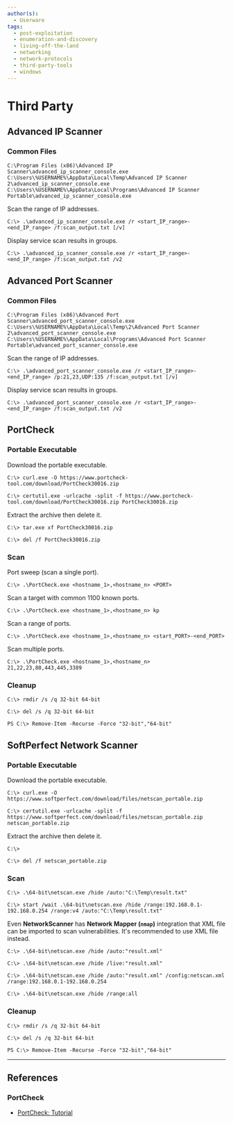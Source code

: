 ```yaml
---
author(s):
  - Userware
tags:
  - post-exploitation
  - enumeration-and-discovery
  - living-off-the-land
  - networking
  - network-protocols
  - third-party-tools
  - windows
---
```

# Third Party

## Advanced IP Scanner

### Common Files

```
C:\Program Files (x86)\Advanced IP Scanner\advanced_ip_scanner_console.exe
C:\Users\%USERNAME%\AppData\Local\Temp\Advanced IP Scanner 2\advanced_ip_scanner_console.exe
C:\Users\%USERNAME%\AppData\Local\Programs\Advanced IP Scanner Portable\advanced_ip_scanner_console.exe
```

Scan the range of IP addresses.

```
C:\> .\advanced_ip_scanner_console.exe /r <start_IP_range>-<end_IP_range> /f:scan_output.txt [/v]
```

Display service scan results in groups.

```
C:\> .\advanced_ip_scanner_console.exe /r <start_IP_range>-<end_IP_range> /f:scan_output.txt /v2
```

## Advanced Port Scanner

### Common Files

```
C:\Program Files (x86)\Advanced Port Scanner\advanced_port_scanner_console.exe
C:\Users\%USERNAME%\AppData\Local\Temp\2\Advanced Port Scanner 2\advanced_port_scanner_console.exe
C:\Users\%USERNAME%\AppData\Local\Programs\Advanced Port Scanner Portable\advanced_port_scanner_console.exe
```

Scan the range of IP addresses.

```
C:\> .\advanced_port_scanner_console.exe /r <start_IP_range>-<end_IP_range> /p:21,23,UDP:135 /f:scan_output.txt [/v]
```

Display service scan results in groups.

```
C:\> .\advanced_port_scanner_console.exe /r <start_IP_range>-<end_IP_range> /f:scan_output.txt /v2
```

## PortCheck

### Portable Executable

Download the portable executable.

```
C:\> curl.exe -O https://www.portcheck-tool.com/download/PortCheck30016.zip

C:\> certutil.exe -urlcache -split -f https://www.portcheck-tool.com/download/PortCheck30016.zip PortCheck30016.zip
```

Extract the archive then delete it.

```
C:\> tar.exe xf PortCheck30016.zip

C:\> del /f PortCheck30016.zip
```

### Scan

Port sweep (scan a single port).

```
C:\> .\PortCheck.exe <hostname_1>,<hostname_n> <PORT>
```

Scan a target with common 1100 known ports.

```
C:\> .\PortCheck.exe <hostname_1>,<hostname_n> kp
```

Scan a range of ports.

```
C:\> .\PortCheck.exe <hostname_1>,<hostname_n> <start_PORT>-<end_PORT>
```

Scan multiple ports.

```
C:\> .\PortCheck.exe <hostname_1>,<hostname_n> 21,22,23,80,443,445,3389
```

### Cleanup

```
C:\> rmdir /s /q 32-bit 64-bit

C:\> del /s /q 32-bit 64-bit
```

```
PS C:\> Remove-Item -Recurse -Force "32-bit","64-bit"
```

## SoftPerfect Network Scanner

### Portable Executable

Download the portable executable.

```
C:\> curl.exe -O https://www.softperfect.com/download/files/netscan_portable.zip

C:\> certutil.exe -urlcache -split -f https://www.softperfect.com/download/files/netscan_portable.zip netscan_portable.zip
```

Extract the archive then delete it.

```
C:\>

C:\> del /f netscan_portable.zip
```

### Scan

```
C:\> .\64-bit\netscan.exe /hide /auto:"C:\Temp\result.txt"

C:\> start /wait .\64-bit\netscan.exe /hide /range:192.168.0.1-192.168.0.254 /range:v4 /auto:"C:\Temp\result.txt"
```

Even **NetworkScanner** has **Network Mapper (`nmap`)** integration that XML file can be imported to scan vulnerabilities. It's recommended to use XML file instead.

```
C:\> .\64-bit\netscan.exe /hide /auto:"result.xml"

C:\> .\64-bit\netscan.exe /hide /live:"result.xml"

C:\> .\64-bit\netscan.exe /hide /auto:"result.xml" /config:netscan.xml /range:192.168.0.1-192.168.0.254

C:\> .\64-bit\netscan.exe /hide /range:all
```

### Cleanup

```
C:\> rmdir /s /q 32-bit 64-bit

C:\> del /s /q 32-bit 64-bit
```

```
PS C:\> Remove-Item -Recurse -Force "32-bit","64-bit"
```

---
## References

### PortCheck

- [PortCheck: Tutorial](https://www.portcheck-tool.com/portcheck3-tutorial.html)